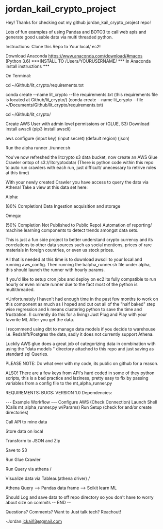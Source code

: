# jordan_kail_crypto_project 
Hey! Thanks for checking out my github jordan_kail_crypto_project repo!

Lots of fun examples of using Pandas and BOTO3 to call web apis and generate good usable data via multi threaded python.


Instructions: 
Clone this Repo to Your local/ ec2!

Download Anaconda https://www.anaconda.com/download/#macos (Python 3.6)
***INSTALL TO /Users/YOURUSERNAME/ *** In Anaconda install instructions ***

On Terminal:

cd ~/Github/lit_crypto/requirements.txt

conda create --name lit_crypto --file requirements.txt (this requirements file is located at Github/lit_crypto/)
(conda create --name lit_crypto --file ~/Documents/Github/lit_crypto/requirements.txt)

cd ~/Github/lit_crypto/


Create AWS User with admin level permissions or (GLUE, S3)
Download install awscli (pip3 install awscli)

aws configure
(input key)
(input secret)
(default region)
(json)

Run the alpha runner
./runner.sh

You've now refreshed the litcrypto s3 data bucket, now create an AWS Glue Crawler ontop of s3://litcryptodata/
(There is python code within this repo to auto run crawlers with each run, just difficult/ unecessary to retrive roles at this time)

With your newly created Crawler you have access to query the data via Athena! Take a view at this data set here: 





Alpha: 

(80% Completion)
Data Ingestion acquisition and storage

Omega: 

(50% Completion Not Published to Public Repo)
Automation of reporting/ machine learning components to detect trends amongst data sets. 

This is just a fun side project to better understand crypto currency and its correlations to other data sources such as social mentions, prices of rare materials in foreign countries, or even us stock prices. 

All that is needed at this time is to download awscli to your local and running aws_config. Then running the balpha_runner.sh file under alpha, this should launch the runner with hourly params. 

If you'd like to setup cron jobs and deploy on ec2 its fully compatible to run hourly or even minute runner due to the fact most of the python is multithreaded.


*Unfortunately I haven't had enough time in the past few months to work on this component as much as I hoped and cut out all of the "half baked" step wise regression and k means clustering python to save the time and frustration. (I currently do this for a living)
Just Plug and Play with your favorite ML After you get the data. 

I recommend using dbt to manage data models if you decide to warehouse i.e. Redshift/Postgres the data, sadly it does not currently support Athena. 

Luckily AWS glue does a great job of categorizing data in combination with using the "data models " directory attached to this repo and just saving as standard sql Queries. 

PLEASE NOTE: 
Do what ever with my code, its public on github for a reason.

ALSO! There are a few keys from API's hard coded in some of they python scripts, this is a bad practice and laziness, pretty easy to fix by passing variables from a config file to the mt_alpha_runner.py


REQUIREMENTS: 
BUGS:
VERSION 1.0 
Dependencies: 


--- Example Workflow ---
Configure AWS (Check Connection)
Launch Shell (Calls mt_alpha_runner.py w/Params)
Run Setup (check for and/or create directories)

Call API to mine data 

Store data on local 

Transform to JSON and Zip 

Save to S3

Run Glue Crawler

Run Query via athena / 

Visualize data via Tableau(athena driver) / 

Athena Query --> Pandas data frame --> Scikit learn ML 

Should Log and save data to off repo directory so you don't have to worry about size on commits
-- END --

Questions? Comments? Want to Just talk tech? Reachout!


-Jordan
jckail13@gmail.com